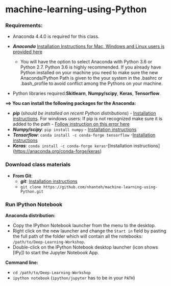 # machine-learning-using-Python


### Requirements:
* Anaconda 4.4.0 is required for this class. 
* ***Anaconda*** [Installation Instructions for Mac, Windows and Linux users is provided here](https://docs.continuum.io/anaconda/install/)
  * You will have the option to select Anaconda with Python 3.6 or Python 2.7. Python 3.6 is highly recommended.
  If you already have Python installed on your machine you need to make sure the new Anaconda/Python Path is given to the your system in the .bashrc or .bash_profile to avoid conflict among the Pythons on your machine.
 
* Python libraries required:**Skitlearn**, **Numpy/scipy**, **Keras**, **Tensorflow**.

**==> You can install the following packages for the Anaconda:**
* ***pip*** (*should be installed on recent Python distributions*) -  [Installation instructions](http://python-packaging-user-guide.readthedocs.io/installing/#install-pip-setuptools-and-wheel). For windows users: If pip is not recognized make sure it is added to the path - [Follow instruction on this error here](http://stackoverflow.com/questions/23708898/pip-is-not-recognized-as-an-internal-or-external-command)
* ***Numpy/scipy***:    ```pip install numpy``` - [Installation instructions](http://www.scipy.org/scipylib/building/index.html)
* ***Tensorflow***:  ```conda install -c conda-forge tensorflow``` -[Installation instructions](https://www.tensorflow.org/install/#anaconda_installation)
* ***Keras***:  ```conda install -c conda-forge keras```-[Installation instructions] (https://anaconda.org/conda-forge/keras)


### Download class materials
* **From Git**:
  * ***git***: [Installation instructions](https://git-scm.com/book/en/v2/Getting-Started-Installing-Git)
  * ```git clone https://github.com/nhanteh/machine-learning-using-Python.git```

### Run IPython Notebook
**Anaconda distribution:**
* Copy the IPython Notebook launcher from the menu to the desktop.
* Right click on the new launcher and change the ```Start in``` field by pasting the full path of the folder which will contain all the notebooks: ```/path/to/Deep-Learning-Workshop```.
* Double-click on the IPython Notebook desktop launcher (icon shows [IPy]) to start the Jupyter Notebook App.

**Command line:**
* ```cd /path/to/Deep-Learning-Workshop```
* ```ipython notebook``` (```ipython/jupyter``` has to be in your ```PATH```)
